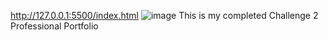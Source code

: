 http://127.0.0.1:5500/index.html
![image](https://github.com/verganyc/Portfolio.NVergara031024/assets/161399446/01278e11-c4b1-498e-88c5-d0e1cc87efff)
This is my completed Challenge 2 Professional Portfolio
